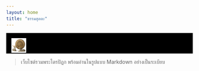 ```yaml
---
layout: home
title: "ธรรมสุตตะ"
---
```


<!-- พื้นที่ด้านบนพื้นสีดำ -->
<div style="background-color: #000; color: #fff; padding: 2em 1em; position: relative; text-align: center;">

  <!-- ไอคอนธรรมจักรมุมซ้าย -->
  <img src="/assets/images/icon-dhamma.png" alt="ธรรมจักร" style="position: absolute; top: 1em; left: 1em; width: 40px; height: auto;">

  <!-- พุทธพจน์แบบสุ่ม -->
  <div id="buddha-quote" style="font-size: 1.2em; font-style: italic;"></div>

</div>

> เว็บไซต์รวมพระไตรปิฎก พร้อมอ่านในรูปแบบ Markdown อย่างเป็นระเบียบ


